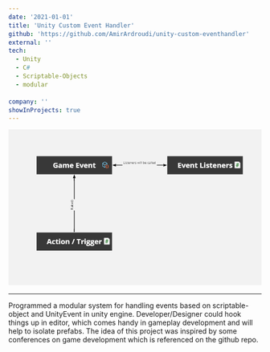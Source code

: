 ```yaml
---
date: '2021-01-01'
title: 'Unity Custom Event Handler'
github: 'https://github.com/AmirArdroudi/unity-custom-eventhandler'
external: ''
tech:
  - Unity
  - C#
  - Scriptable-Objects
  - modular

company: ''
showInProjects: true
---
```


![Event system based on scriptable objects](images/gameevent.png)

---

Programmed a modular system for handling events based on scriptable-object and UnityEvent in unity engine.
Developer/Designer could hook things up in editor, which comes handy in gameplay development and will help to isolate prefabs. The idea of this project was inspired by some conferences on game development which is referenced on the github repo.
